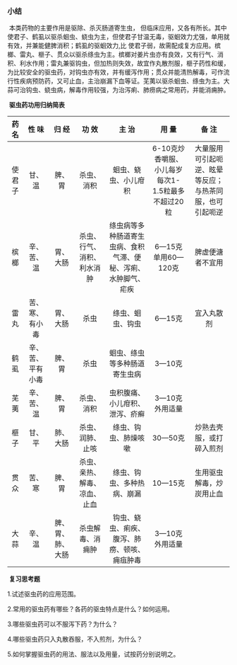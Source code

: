 ### 小结

​       本类药物的主要作用是驱除、杀灭肠道寄生虫， 但临床应用，又各有所长。其中使君子、鹤虱以驱杀蛔虫、蛲虫为主，但使君子甘温无毒，驱蛔效力尤强，单用就有效，并兼能健脾消积；鹤虱的驱蛔效力,比 使君子弱，故需配成复方应用。槟榔、雷丸、榧子、贯众以驱杀绦虫为主。槟榔对姜片虫亦有良效，又有行气、消积、利水作用；雷丸兼驱钩虫，但加热则失效，故宜作丸散剂服，榧子药性和缓，为比较安全的驱虫药，对钩虫亦有效，并有缓泻作用；贯众并能清热解毒，可作流行性疾病预防药，又可止血，主治崩漏下血等证。芜荑以驱杀蛔虫、绦虫为主。大蒜可治钩虫、蛲虫病，解毒作用较强，为治泻痢、肺痨病之常用药，并能消痈肿。

​                                                                         **驱虫药功用归纳简表**

| 药 名  |      性 味       |      归 经       |            功 效             |                            主 治                             |                       用 量                       |                          备 注                           |
| :----: | :--------------: | :--------------: | :--------------------------: | :----------------------------------------------------------: | :-----------------------------------------------: | :------------------------------------------------------: |
| 使君子 |      甘、温      |      脾、胃      |          杀虫、消积          |                     蛔虫、蛲虫、小儿疳积                     | 6-10克炒香嚼服、小儿每岁每次1-1.5粒最多不超过20粒 | 大量服用可引起呃逆、眩晕等反应；与热茶同服，也可引起呃逆 |
|  槟榔  |    辛、苦、温    |     胃、大肠     |  杀虫、行气、消积、利水消肿  | 绦虫病等多种肠道寄生虫病、食积气滞、便秘、泻痢、水肿脚气、疟疾 |                6—15克单用60—120克                 |                     脾虚便溏者不宜用                     |
|  雷丸  |  苦、寒、有小毒  |     胃、大肠     |             杀虫             |                       绦虫、蛔虫、钩虫                       |                      6—15克                       |                        宜入丸散剂                        |
|  鹤虱  | 辛、苦、平有小毒 |      脾、胃      |             杀虫             |                 蛔虫、绦虫等多种肠道寄生虫病                 |                      3—10克                       |                                                          |
|  芜荑  |    辛、苦、温    |      脾、胃      |          杀虫、消积          |                虫积腹痛、小儿疳积、泄泻、疥癣                |                  3—10克外用适量                   |                                                          |
|  榧子  |      甘、平      |     肺、大肠     |       杀虫、润肺、止咳       |                     绦虫、钩虫、肺燥咳嗽                     |                      30—50克                      |                 炒熟去壳服，或打碎入煎剂                 |
|  贯众  |      苦、寒      |      脾、胃      | 杀虫、亲热、解毒、凉血、止血 |                  绦虫、钩虫、多种热病、崩漏                  |                      10—15克                      |                 生用驱虫解毒，炒炭用止血                 |
|  大蒜  |      辛、温      | 脾、胃、肺、大肠 |       杀虫解毒、消痈肿       |         钩虫、蛲虫、痢疾、腹泻、肺痨、顿咳、痈疽肿毒         |                  3—10克外用适量                   |                                                          |

​            **复习思考题**

1.试述驱虫药的应用范围。

2.常用的驱虫药有哪些？各药的驱虫特点是什么？如何运用。

3.哪些驱虫药可以不服泻下药？为什么？

4.哪些驱虫药只入丸散吞服，不入煎剂，为什么？

5.如何掌握驱虫药的用法、服法以及用量，试按药分别说明之。